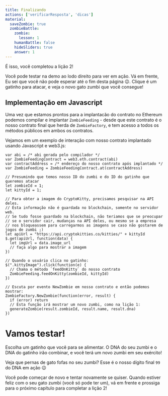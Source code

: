 ```yaml
---
title: Finalizando
actions: ['verificarResposta', 'dicas']
material:
  saveZombie: true
  zombieBattle:
    zombie:
      lesson: 1
    humanBattle: false
    hideSliders: true
    answer: 1
---
```


É isso, você completou a lição 2!

Você pode testar na demo ao lodo direito para ver em ação. Vá em frente, Eu sei que você não pode esperar até o fim desta página 😉. Clique é um gatinho para atacar, e veja o novo gato zumbi que você consegue!

## Implementação em Javascript

Uma vez que estamos prontos para a implantacão do contrato no Ethereum podemos compilar e implantar `ZombieFeeding` - desde que este contrato é o nosso contrato final que herda de `ZombieFactory`, e tem acesso a todos os métodos públicos em ambos os contratos.

Vejamos em um exemplo de interação com nosso contrato implantado usando Javascript e web3.js:

```
var abi = /* abi gerada pelo compilador */
var ZombieFeedingContract = web3.eth.contract(abi)
var contractAddress = /* endereço do nosso contrato após implantado */
var ZombieFeeding = ZombieFeedingContract.at(contractAddress)

// Presumindo que temos nosso ID do zumbi e do ID do gatinho que queremos atacar
let zombieId = 1;
let kittyId = 1;

// Para obter a imagem do CryptoKitty, precisamos pesquisar na API deles.
// Ésta informação não é guardada no blockchain, somente no servidor web.
// Se tudo fosse guardado na blockchain, não teriamos que se preocupar
// se o servidor cair, mudanças na API deles, ou mesmo se a empresa
// nos bloqueassem para carregarmos as imagens se caso não gostarem de jogos de zumbi ;)
let apiUrl = "https://api.cryptokitties.co/kitties/" + kittyId
$.get(apiUrl, function(data) {
  let imgUrl = data.image_url
  // faça algo para mostrar a imagem
})

// Quando o usuário clica no gatinho:
$(".kittyImage").click(function(e) {
  // Chama o método `feedOnKitty` do nosso contrato
  ZombieFeeding.feedOnKitty(zombieId, kittyId)
})

// Escuta por evento NewZombie em nosso contrato e então podemos mostrar:
ZombieFactory.NewZombie(function(error, result) {
  if (error) return
  // Ésta função irá mostrar um novo zumbi, como na lição 1:
  generateZombie(result.zombieId, result.name, result.dna)
})
```

# Vamos testar!

Escolha um gatinho que você para se alimentar. O DNA do seu zumbi e o DNA do gatinho irão combinar, e você terá um novo zumbi em seu exército!

Veja que pernas de gato fofas no seu zumbi? Esse é o nosso dígito final `99` do DNA em ação 😉

Você pode começar de novo e tentar novamente se quiser. Quando estiver feliz com o seu gato zumbi (você só pode ter um), vá em frente e prossiga para o próximo capítulo para completar a lição 2!
